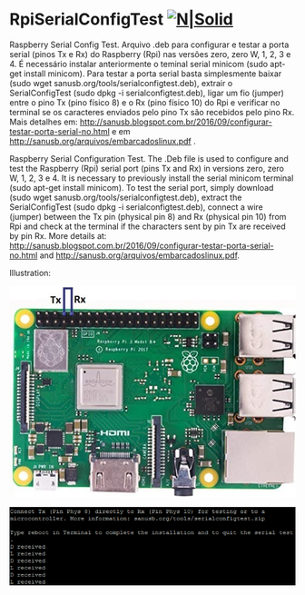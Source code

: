 # RpiSerialConfigTest [![N|Solid](http://sanusb.blogspot.com.br/favicon.ico)](http://sanusb.org/)

Raspberry Serial Config Test. Arquivo .deb para configurar e testar a porta serial (pinos Tx e Rx) do Raspberry (Rpi) nas versões zero, zero W, 1, 2, 3 e 4. É necessário instalar anteriormente o teminal serial minicom (sudo apt-get install minicom). Para testar a porta serial basta simplesmente baixar (sudo wget sanusb.org/tools/serialconfigtest.deb), extrair o SerialConfigTest (sudo dpkg -i serialconfigtest.deb),  ligar um fio (jumper) entre o pino Tx (pino físico 8) e o Rx (pino físico 10) do Rpi e verificar no terminal se os caracteres enviados pelo pino Tx são recebidos pelo pino Rx. Mais detalhes em: http://sanusb.blogspot.com.br/2016/09/configurar-testar-porta-serial-no.html e em http://sanusb.org/arquivos/embarcadoslinux.pdf .


Raspberry Serial Configuration Test. The .Deb file is used to configure and test the Raspberry (Rpi) serial port (pins Tx and Rx) in versions zero, zero W, 1, 2, 3 e 4. It is necessary to previously install the serial minicom terminal (sudo apt-get install minicom). To test the serial port, simply download (sudo wget sanusb.org/tools/serialconfigtest.deb), extract the SerialConfigTest (sudo dpkg -i serialconfigtest.deb), connect a wire (jumper) between the Tx pin (physical pin 8) and Rx (physical pin 10) from Rpi and check at the terminal if the characters sent by pin Tx are received by pin Rx. More details at: http://sanusb.blogspot.com.br/2016/09/configurar-testar-porta-serial-no.html and http://sanusb.org/arquivos/embarcadoslinux.pdf.

Illustration:

![](https://github.com/SanUSB-grupo/RpiSerialConfigTest/blob/master/images/serialrpi3.jpg)


![](https://github.com/SanUSB-grupo/RpiSerialConfigTest/blob/master/images/OK.png)
